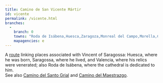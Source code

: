 ```yaml
---
title: Camino de San Vicente Mártir
id: vicente
permalink: /vicente.html
branches:
  -
    branch: 0
    towns: "Roda de Isábena,Huesca,Zaragoza,Monreal del Campo,Morella,Castellón,Valencia"
    mapagencies: e
---
```


A [route][0] linking places associated with Vincent of Saragossa: Huesca, where he was born, Saragossa, where he lived, and Valencia, where his relics were venerated; also Roda de Isábena, where the cathedral is dedicated to him.  
See also [Camino del Santo Grial][1] and [Camino del Maestrazgo][2].

[0]: http://www.caminodesanvicentemartir.es/
[1]: grial.html
[2]: maestrazgo.html